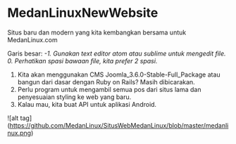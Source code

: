 # MedanLinuxNewWebsite
Situs baru dan modern yang kita kembangkan bersama untuk MedanLinux.com

Garis besar:
*-1. Gunakan text editor atom atau sublime untuk mengedit file.*
*0. Perhatikan spasi bawaan file, kita prefer 2 spasi.*
1. Kita akan menggunakan CMS Joomla_3.6.0-Stable-Full_Package atau bangun dari dasar dengan Ruby on Rails? Masih dibicarakan.
2. Perlu program untuk mengambil semua pos dari situs lama dan penyesuaian styling ke web yang baru.
3. Kalau mau, kita buat API untuk aplikasi Android.


![alt tag] (https://github.com/MedanLinux/SitusWebMedanLinux/blob/master/medanlinux.png)

